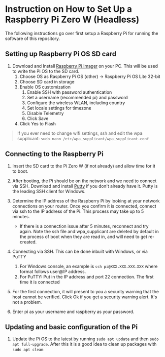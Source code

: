 # Instruction on How to Set Up a Raspberry Pi Zero W (Headless)

The following instructions go over first setup a Raspberry Pi for running the software of this repository.

## Setting up Raspberry Pi OS SD card

1. Download and Install [Raspberry Pi Imager](https://www.raspberrypi.com/software/) on your PC. This will be used to write the Pi OS to the SD card.
   1. Choose OS as Raspberry Pi OS (other) -> Raspberry Pi OS Lite 32-bit
   2. Choose SD card in storage
   3. Enable OS customization
      1. Enable SSH with password authentication
      2. Set a username (recommended pi) and password
      3. Configure the wireless WLAN, including country
      4. Set locale settings for timezone
      5. Disable Telemetry
      6. Click Save
   4. Click Yes to Flash

> If you ever need to change wifi settings, ssh and edit the wpa supplicant:
> `sudo nano /etc/wpa_supplicant/wpa_supplicant.conf`

## Connecting to the Raspberry Pi

1. Insert the SD card to the Pi Zero W (if not already) and allow time for it to boot.
2. After booting, the Pi should be on the network and we need to connect via SSH. Download and install [Putty](https://www.putty.org/) if you don't already have it. Putty is the leading SSH client for Windows.
3. Determine the IP address of the Raspberry Pi by looking at your network connections on your router. Once you confirm it is connected, connect via ssh to the IP address of the Pi. This process may take up to 5 minutes.

   - If there is a connection issue after 5 minutes, reconnect and try again. Note the ssh file and wpa_supplicant are deleted by default in the process of boot when they are read in, and will need to get re-created.

4. Connecting via SSH. This can be done inbuilt with Windows, or via PuTTY
   1. For Windows console, an example is `ssh pi@XXX.XXX.XXX.XXX` where format follows user@IP address.
   2. For PuTTY: Put in the IP address and port 22 connection. The first time it is connected
5. For the first connection, it will present to you a security warning that the host cannot be verified. Click Ok if you get a security warning alert. It's not a problem.
6. Enter pi as your username and raspberry as your password.

## Updating and basic configuration of the Pi

1. Update the Pi OS to the latest by running `sudo apt update` and then `sudo apt full-upgrade`. After this it is a good idea to clean up packages with `sudo apt clean`
